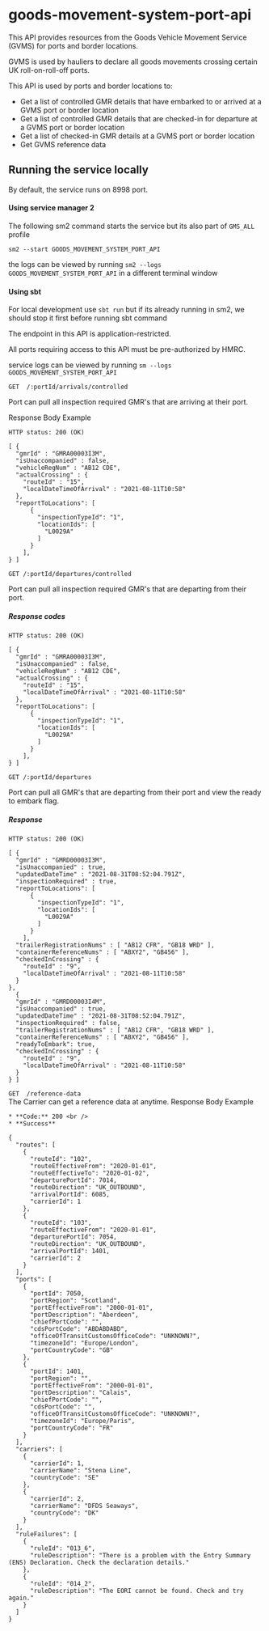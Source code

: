 # goods-movement-system-port-api
This API provides resources from the Goods Vehicle Movement Service (GVMS) for ports and border locations.

GVMS is used by hauliers to declare all goods movements crossing certain UK roll-on-roll-off ports.

This API is used by ports and border locations to:

* Get a list of controlled GMR details that have embarked to or arrived at a GVMS port or border location
* Get a list of controlled GMR details that are checked-in for departure at a GVMS port or border location
* Get a list of checked-in GMR details at a GVMS port or border location
* Get GVMS reference data

## Running the service locally
By default, the service runs on 8998 port.

#### Using service manager 2

The following sm2 command starts the service but its also part of `GMS_ALL` profile

`sm2 --start GOODS_MOVEMENT_SYSTEM_PORT_API`

the logs can be viewed by running `sm2 --logs GOODS_MOVEMENT_SYSTEM_PORT_API` in a different terminal window

#### Using sbt
For local development use `sbt run` but if its already running in sm2, we should stop it first before running sbt command

The endpoint in this API is application-restricted.

All ports requiring access to this API must be pre-authorized by HMRC.

service logs can be viewed by running `sm --logs GOODS_MOVEMENT_SYSTEM_PORT_API`

```GET  /:portId/arrivals/controlled```

Port can pull all inspection required GMR's that are arriving at their port.

Response Body Example
```
HTTP status: 200 (OK)

[ {
  "gmrId" : "GMRA00003I3M",
  "isUnaccompanied" : false,
  "vehicleRegNum" : "AB12 CDE",
  "actualCrossing" : {
    "routeId" : "15",
    "localDateTimeOfArrival" : "2021-08-11T10:58"
  },
  "reportToLocations": [
      {
        "inspectionTypeId": "1",
        "locationIds": [
          "L0029A"
        ]
      }
    ],
} ]
```

```GET /:portId/departures/controlled```

Port can pull all inspection required GMR's that are departing from their port.

##### Response codes

```
HTTP status: 200 (OK)

[ {
  "gmrId" : "GMRA00003I3M",
  "isUnaccompanied" : false,
  "vehicleRegNum" : "AB12 CDE",
  "actualCrossing" : {
    "routeId" : "15",
    "localDateTimeOfArrival" : "2021-08-11T10:58"
  },
  "reportToLocations": [
      {
        "inspectionTypeId": "1",
        "locationIds": [
          "L0029A"
        ]
      }
    ],
} ]
```

```GET /:portId/departures```

Port can pull all GMR's that are departing from their port and view the ready to embark flag. 

##### Response

```
HTTP status: 200 (OK)

[ {
  "gmrId" : "GMRD00003I3M",
  "isUnaccompanied" : true,
  "updatedDateTime" : "2021-08-31T08:52:04.791Z",
  "inspectionRequired" : true,
  "reportToLocations": [
      {
        "inspectionTypeId": "1",
        "locationIds": [
          "L0029A"
        ]
      }
    ],
  "trailerRegistrationNums" : [ "AB12 CFR", "GB18 WRD" ],
  "containerReferenceNums" : [ "ABXY2", "GB456" ],
  "checkedInCrossing" : {
    "routeId" : "9",
    "localDateTimeOfArrival" : "2021-08-11T10:58"
  }
},
  {
  "gmrId" : "GMRD00003I4M",
  "isUnaccompanied" : true,
  "updatedDateTime" : "2021-08-31T08:52:04.791Z",
  "inspectionRequired" : false,
  "trailerRegistrationNums" : [ "AB12 CFR", "GB18 WRD" ],
  "containerReferenceNums" : [ "ABXY2", "GB456" ],
  "readyToEmbark": true,
  "checkedInCrossing" : {
    "routeId" : "9",
    "localDateTimeOfArrival" : "2021-08-11T10:58"
  }
} ]
```

```GET  /reference-data ``` <br/>
The Carrier can get a reference data at anytime.
Response Body Example
```
* **Code:** 200 <br />
* **Success**

{
  "routes": [
    {
      "routeId": "102",
      "routeEffectiveFrom": "2020-01-01",
      "routeEffectiveTo": "2020-01-02",
      "departurePortId": 7014,
      "routeDirection": "UK_OUTBOUND",
      "arrivalPortId": 6085,
      "carrierId": 1
    },
    {
      "routeId": "103",
      "routeEffectiveFrom": "2020-01-01",
      "departurePortId": 7054,
      "routeDirection": "UK_OUTBOUND",
      "arrivalPortId": 1401,
      "carrierId": 2
    }
  ],
  "ports": [
    {
      "portId": 7050,
      "portRegion": "Scotland",
      "portEffectiveFrom": "2000-01-01",
      "portDescription": "Aberdeen",
      "chiefPortCode": "",
      "cdsPortCode": "ABDABDABD",
      "officeOfTransitCustomsOfficeCode": "UNKNOWN?",
      "timezoneId": "Europe/London",
      "portCountryCode": "GB"
    },
    {
      "portId": 1401,
      "portRegion": "",
      "portEffectiveFrom": "2000-01-01",
      "portDescription": "Calais",
      "chiefPortCode": "",
      "cdsPortCode": "",
      "officeOfTransitCustomsOfficeCode": "UNKNOWN?",
      "timezoneId": "Europe/Paris",
      "portCountryCode": "FR"
    }
  ],
  "carriers": [
    {
      "carrierId": 1,
      "carrierName": "Stena Line",
      "countryCode": "SE"
    },
    {
      "carrierId": 2,
      "carrierName": "DFDS Seaways",
      "countryCode": "DK"
    }
  ],
  "ruleFailures": [
    {
      "ruleId": "013_6",
      "ruleDescription": "There is a problem with the Entry Summary (ENS) Declaration. Check the declaration details."
    },
    {
      "ruleId": "014_2",
      "ruleDescription": "The EORI cannot be found. Check and try again."
    }
  ]
}

```